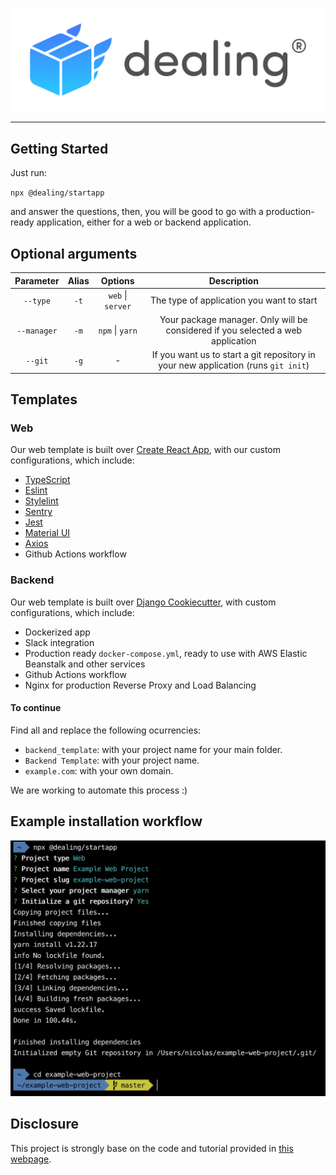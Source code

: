 [![logo](./assets/images/dealing-color-horizontal.png)](https://www.npmjs.com/package/@dealing/startapp/)

------

## Getting Started

Just run:

`npx @dealing/startapp`

and answer the questions, then, you will be good to go with a production-ready application, either for a web or backend application.


## Optional arguments

|  Parameter  | Alias |      Options      |                                     Description                                    |
|:-----------:|:-----:|:-----------------:|:----------------------------------------------------------------------------------:|
|   `--type`  |  `-t` | `web` \| `server` |                      The type of application you want to start                     |
| `--manager` |  `-m` |  `npm` \| `yarn`  |   Your package manager. Only will be considered if you selected a web application  |
|   `--git`   |  `-g` |         -         | If you want us to start a git repository in your new application (runs `git init`) |

## Templates

### Web

Our web template is built over [Create React App](https://create-react-app.dev/), with our custom configurations, which include:

- [TypeScript](https://www.typescriptlang.org/)
- [Eslint](https://eslint.org/)
- [Stylelint](https://stylelint.io/)
- [Sentry](https://sentry.io/welcome/)
- [Jest](https://jestjs.io/)
- [Material UI](https://mui.com/)
- [Axios](https://axios-http.com/docs/intro)
- Github Actions workflow

### Backend

Our web template is built over [Django Cookiecutter](https://github.com/cookiecutter/cookiecutter-django), with custom configurations, which include:

- Dockerized app
- Slack integration
- Production ready `docker-compose.yml`, ready to use with AWS Elastic Beanstalk and other services
- Github Actions workflow
- Nginx for production Reverse Proxy and Load Balancing

#### To continue

Find all and replace the following ocurrencies:

- `backend_template`: with your project name for your main folder.
- `Backend Template`: with your project name.
- `example.com`: with your own domain.

We are working to automate this process :)

## Example installation workflow

![logo](./assets/images/example-workflow.png)

## Disclosure

This project is strongly base on the code and tutorial provided in [this webpage](https://www.twilio.com/blog/how-to-build-a-cli-with-node-js).
